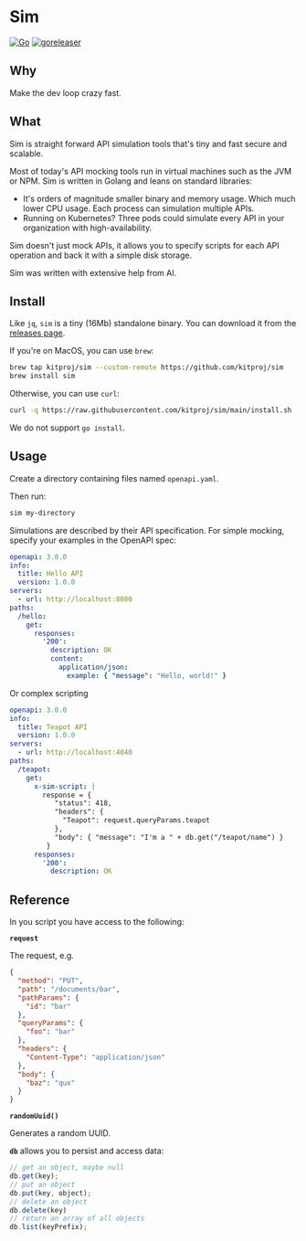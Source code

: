 # Sim

[![Go](https://github.com/kitproj/sim/actions/workflows/go.yml/badge.svg)](https://github.com/kitproj/sim/actions/workflows/go.yml)
[![goreleaser](https://github.com/kitproj/sim/actions/workflows/goreleaser.yml/badge.svg)](https://github.com/kitproj/sim/actions/workflows/goreleaser.yml)

## Why

Make the dev loop crazy fast.

## What

Sim is straight forward API simulation tools that's tiny and fast secure and scalable.

Most of today's API mocking tools run in virtual machines such as the JVM or NPM. Sim is written in Golang and leans on
standard libraries:

- It's orders of magnitude smaller binary and memory usage. Which much lower CPU usage. Each process can simulation multiple APIs. 
- Running on Kubernetes? Three pods could simulate every API in your organization with high-availability.

Sim doesn't just mock APIs, it allows you to specify scripts for each API operation and back it with a simple disk
storage.

Sim was written with extensive help from AI.

## Install

Like `jq`, `sim` is a tiny (16Mb) standalone binary. You can download it from
the [releases page](https://github.com/kitproj/sim/releases/latest).

If you're on MacOS, you can use `brew`:

```bash
brew tap kitproj/sim --custom-remote https://github.com/kitproj/sim
brew install sim
```

Otherwise, you can use `curl`:

```bash
curl -q https://raw.githubusercontent.com/kitproj/sim/main/install.sh | sh
```

We do not support `go install`.

<!--
You can run a Docker image:

```bash
docker run --rm -ti -v my-directory:/apis kitproj/sim /sim /apis
```
-->

## Usage

Create a directory containing files named `openapi.yaml`. 

Then run:

```bash
sim my-directory

```

Simulations are described by their API specification. For simple mocking, specify your examples in the OpenAPI spec:

```yaml
openapi: 3.0.0
info:
  title: Hello API
  version: 1.0.0
servers:
  - url: http://localhost:8080
paths:
  /hello:
    get:
      responses:
        '200':
          description: OK
          content:
            application/json:
              example: { "message": "Hello, world!" }
```

Or complex scripting

```yaml
openapi: 3.0.0
info:
  title: Teapot API
  version: 1.0.0
servers:
  - url: http://localhost:4040
paths:
  /teapot:
    get:
      x-sim-script: |
        response = {
           "status": 418,
           "headers": {
             "Teapot": request.queryParams.teapot
           },
           "body": { "message": "I'm a " + db.get("/teapot/name") }
         }
      responses:
        '200':
          description: OK
```

## Reference

In you script you have access to the following:

**`request`**

The request, e.g.

```json
{
  "method": "PUT",
  "path": "/documents/bar",
  "pathParams": {
    "id": "bar"
  },
  "queryParams": {
    "foo": "bar"
  },
  "headers": {
    "Content-Type": "application/json"
  },
  "body": {
    "baz": "qux"
  }
}
```

**`randomUuid()`**

Generates a random UUID.

**`db`** allows you to persist and access data:

```javascript
// get an object, maybe null
db.get(key);
// put an object
db.put(key, object);
// delete an object
db.delete(key)
// return an array of all objects
db.list(keyPrefix);
```
